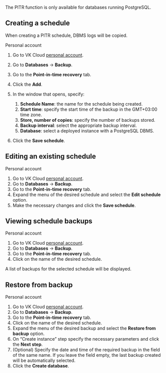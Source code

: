 <warn>

The PITR function is only available for databases running PostgreSQL.

</warn>

## Creating a schedule

When creating a PITR schedule, DBMS logs will be copied.

<tabs>
<tablist>
<tab>Personal account</tab>
</tablist>
<tabpanel>

1. Go to VK Cloud [personal account](https://msk.cloud.vk.com/app/en).
1. Go to **Databases** → **Backup**.
1. Go to the **Point-in-time recovery** tab.
1. Click the **Add**.
1. In the window that opens, specify:

   1. **Schedule Name**: the name for the schedule being created.
   1. **Start time**: specify the start time of the backup in the GMT+03:00 time zone.
   1. **Store, number of copies**: specify the number of backups stored.
   1. **Backup interval**: select the appropriate backup interval.
   1. **Database**: select a deployed instance with a PostgreSQL DBMS.

1. Click the **Save schedule**.

</tabpanel>
</tabs>

## Editing an existing schedule

<tabs>
<tablist>
<tab>Personal account</tab>
</tablist>
<tabpanel>

1. Go to VK Cloud [personal account](https://msk.cloud.vk.com/app/en).
1. Go to **Databases** → **Backup**.
1. Go to the **Point-in-time recovery** tab.
1. Expand the menu of the desired schedule and select the **Edit schedule** option.
1. Make the necessary changes and click the **Save schedule**.

</tabpanel>
</tabs>

## Viewing schedule backups

<tabs>
<tablist>
<tab>Personal account</tab>
</tablist>
<tabpanel>

1. Go to VK Cloud [personal account](https://msk.cloud.vk.com/app/en).
1. Go to **Databases** → **Backup**.
1. Go to the **Point-in-time recovery** tab.
1. Click on the name of the desired schedule.

A list of backups for the selected schedule will be displayed.

</tabpanel>
</tabs>

## Restore from backup

<tabs>
<tablist>
<tab>Personal account</tab>
</tablist>
<tabpanel>

1. Go to VK Cloud [personal account](https://msk.cloud.vk.com/app/en).
1. Go to **Databases** → **Backup**.
1. Go to the **Point-in-time recovery** tab.
1. Click on the name of the desired schedule.
1. Expand the menu of the desired backup and select the **Restore from backup** option.
1. On “Create instance” step specify the necessary parameters and click the **Next step**.
1. (Optional) Specify the date and time of the required backup in the field of the same name. If you leave the field empty, the last backup created will be automatically selected.
1. Click the **Create database**.

</tabpanel>
</tabs>

